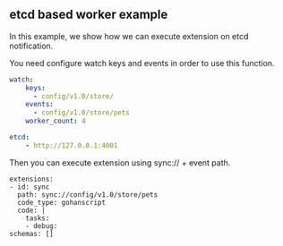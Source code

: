 etcd based worker example
--------------------------

In this example, we show how we can
execute extension on etcd notification.

You need configure watch keys and events in order to use this function.

``` yaml
watch:
    keys:
      - config/v1.0/store/
    events:
      - config/v1.0/store/pets
    worker_count: 4

etcd:
    - http://127.0.0.1:4001
```

Then you can execute extension using sync:// + event path.

```
extensions:
- id: sync
  path: sync://config/v1.0/store/pets
  code_type: gohanscript
  code: |
    tasks:
    - debug:
schemas: []
```